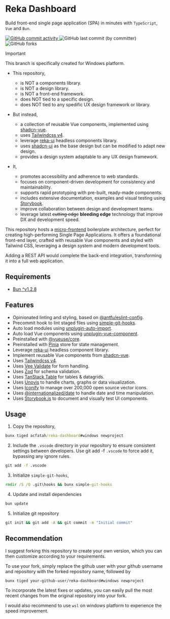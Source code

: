# Reka Dashboard

Build front-end single page application (SPA) in minutes with `TypeScript`, `Vue` and `Bun`.

<p>
  <a href="https://github.com/acfatah/reka-dashboard/commits/main">
    <img alt="GitHub commit activity" src="https://img.shields.io/github/commit-activity/t/acfatah/reka-dashboard?style=flat-square">
  </a>
  <img alt="GitHub last commit (by committer)" src="https://img.shields.io/github/last-commit/acfatah/reka-dashboard?display_timestamp=committer&style=flat-square">
  <img alt="GitHub forks" src="https://img.shields.io/github/forks/acfatah/reka-dashboard?style=flat">
</p>

> [!IMPORTANT]
> This branch is specifically created for Windows platform.

- This repository,
  - is NOT a components library.
  - is NOT a design library.
  - is NOT a front-end framework.
  - does NOT tied to a specific design.
  - does NOT tied to any spedific UX design framework or library.

- But instead,
  - a collection of reusable Vue components, implemented using [shadcn-vue][3].
  - uses [Tailwindcss v4][4].
  - leverage [reka-ui][2] headless components library.
  - uses [shadcn-ui][5] as the base design but can be modified to adapt new design.
  - provides a design system adaptable to any UX design framework.

- It,
  - promotes accessibility and adherence to web standards.
  - focuses on component-driven development for consistency and maintainability.
  - supports rapid prototyping with pre-built, ready-made components.
  - includes extensive documentation, examples and visual testing using [Storybook][6].
  - improve collaboration between design and development teams.
  - leverage latest ~~cutting edge~~ **bleeding edge** technology that improve DX
    and development speed.

This repository hosts a [micro-frontend][1] boilerplate architecture, perfect for
creating high-performing Single Page Applications. It offers a foundational front-end
layer, crafted with reusable Vue components and styled with Tailwind CSS, leveraging
a design system and modern development tools.

Adding a REST API would complete the back-end integration, transforming it into
a full web application.

## Requirements

- [Bun ^v1.2.8](https://bun.sh)

## Features

- Opinionated linting and styling, based on [@antfu/eslint-config](https://github.com/antfu/eslint-config).
- Precommit hook to lint staged files using [simple-git-hooks](https://github.com/toplenboren/simple-git-hooks).
- Auto load modules using [unplugin-auto-import](https://github.com/unplugin/unplugin-auto-import).
- Auto load Vue components using [unplugin-vue-component](https://github.com/unplugin/unplugin-vue-components).
- Preinstalled with [@vueuse/core](https://vueuse.org/functions.html).
- Preinstalled with [Pinia][13] store for state management.
- Leverage [reka-ui][2] headless component library.
- Implement reusable Vue components from [shadcn-vue][3].
- Uses [Tailwindcss v4][4].
- Uses [Vee Validate][7] for form handling.
- Uses [Zod][8] for schema validation.
- Uses [TanStack Table][9] for tables & datagrids.
- Uses [Unovis][10] to handle charts, graphs or data visualization.
- Uses [Iconify][11] to manage over 200,000 open source vector icons.
- Uses [@internationalized/date][12] to handle date and time manipulation.
- Uses [Storybook.js][6] to document and visually test UI components.

## Usage

1. Copy the repository,

```cmd
bunx tiged acfatah/reka-dashboard#windows newproject
```

2. Include the `.vscode` directory in your repository to ensure consistent settings between developers. Use git add -f `.vscode` to force add it, bypassing any ignore rules.

```cmd
git add -f .vscode
```

3. Initialize `simple-git-hooks`,

```cmd
rmdir /S /Q .git\hooks && bunx simple-git-hooks
```

4. Update and install dependencies

```cmd
bun update
```

5. Initialize git repository

```cmd
git init && git add -A && git commit -m "Initial commit"
```

## Recommendation

I suggest forking this repository to create your own version, which you can then
customize according to your requirements.

To use your fork, simply replace the github user with your github username and repository
with the forked repository name, followed by

```bash
bunx tiged your-github-user/reka-dashboard#windows newproject
```

To incorporate the latest fixes or updates, you can easily pull the most recent
changes from the original repository into your fork.

[1]: https://micro-frontends.org
[2]: https://reka-ui.com
[3]: https://shadcn-vue.com
[4]: https://tailwindcss.com
[5]: https://ui.shadcn.com
[6]: https://storybook.js.org
[7]: https://vee-validate.logaretm.com/v4/api/form
[8]: https://zod.dev/?id=introduction
[9]: https://tanstack.com/table/latest
[10]: https://unovis.dev
[11]: https://iconify.design/getting-started
[12]: https://react-spectrum.adobe.com/internationalized/date/index.html
[13]: https://pinia.vuejs.org

I would also recommend to use `wsl` on windows platform to experience the speed improvement.
